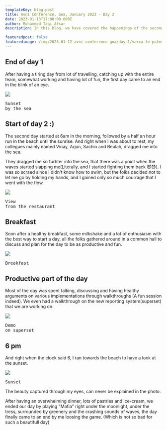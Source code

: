 ```yaml
---
templateKey: blog-post
title: Avni Conference, Goa, January 2023 - Day 2
date: 2023-01-13T17:00:00.000Z
author: Mohammed Taqi Afsar
description: In this blog, we have covered the happenings of the second day of the Avni Conference at Goa, January 2023. 

featuredpost: false 
featuredimage: /img/2023-01-12-avni-conference-goa/day-1/varca-le-palms-day-1-shot-1.jpeg
---
```


## End of day 1

After having a tiring day from lot of travelling, catching up with the entire team, somewhat working and having lot of fun, the first day came to an end in the blink of an eye.

![](/img/2023-01-12-avni-conference-goa/day-1/varca-beach-sunset-group-photo.jpeg)<pre>Sunset by the sea</pre>

## Start of day 2 :)

The second day started at 6am in the morning, followed by a half an hour run in the beach until the sunrise. And right when I was about to rest, my collegues mainly named Vinay, Arjun, Sachin and Beulah, dragged me into the sea.

They dragged me so furhter into the sea, that there was a point when the waves started slapping me(Literally, and I started fighting them back 😈😈). I was so scraed since I didn't know how to swim, but the folks decided not to let me go by holding my hands, and I gained only so much courrage that I went with the flow.

![](/img/2023-01-12-avni-conference-goa/day-2/restaurant-view.jpeg)<pre>View from the restaurant</pre>

## Breakfast

Soon after a healthy breakfast, some milkshake and a lot of enthusiasm with the best way to start a day, all the folks gathered around in a common hall to discuss and plan for the day to be as productive and fun.

![](/img/2023-01-12-avni-conference-goa/day-2/breakfast.jpeg)<pre>Breakfast</pre>


## Productive part of the day

Most of the day was spent talking, discussing and having healthy arguments on various implementations through walkthroughs (A fun session indeed).
We even had a walkthrough on the new reporting system(superset) that we are working on.

![](/img/2023-01-12-avni-conference-goa/day-2/impl-superset.jpeg)<pre>Demo on superset</pre>

## 6 pm

And right when the clock said 6, I ran towards the beach to have a look at the sunset.

![](/img/2023-01-12-avni-conference-goa/day-2/sunset.jpeg)<pre>Sunset</pre>

The beauty captured through my eyes, can never be explained in the photo.

After having an overwhelming dinner, lots of pastries and ice-cream, we ended our day by playing "Mafia" right under the moonlight, under the tress, surrounded by greenery and the crashing sounds of waves, the day finally came to an end by me loosing the game. (Which is not so bad for such a beautifull day)